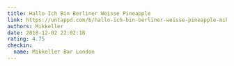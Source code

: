 ```yaml
---
title: Hallo Ich Bin Berliner Weisse Pineapple
link: https://untappd.com/b/hallo-ich-bin-berliner-weisse-pineapple-mikkeller/2247443
authors: Mikkeller
date: 2018-12-02 22:02:18
rating: 4.75
checkin:
  name: Mikkeller Bar London
---
```

